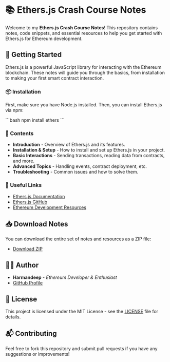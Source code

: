 
# 📚 Ethers.js Crash Course Notes

Welcome to my **Ethers.js Crash Course Notes**! This repository contains notes, code snippets, and essential resources to help you get started with Ethers.js for Ethereum development.

## 🚀 Getting Started

Ethers.js is a powerful JavaScript library for interacting with the Ethereum blockchain. These notes will guide you through the basics, from installation to making your first smart contract interaction.

### 📦 Installation

First, make sure you have Node.js installed. Then, you can install Ethers.js via npm:

\`\`\`bash
npm install ethers
\`\`\`

### 📝 Contents

- **Introduction** - Overview of Ethers.js and its features.
- **Installation & Setup** - How to install and set up Ethers.js in your project.
- **Basic Interactions** - Sending transactions, reading data from contracts, and more.
- **Advanced Topics** - Handling events, contract deployment, etc.
- **Troubleshooting** - Common issues and how to solve them.

### 🔗 Useful Links

- [Ethers.js Documentation](https://docs.ethers.io/)
- [Ethers.js GitHub](https://github.com/ethers-io/ethers.js/)
- [Ethereum Development Resources](https://ethereum.org/en/developers/)

## 📥 Download Notes

You can download the entire set of notes and resources as a ZIP file:

- [Download ZIP](https://github.com/Harmandeep01/Ethers/archive/refs/heads/master.zip)

## 👩‍💻 Author

- **Harmandeep** - *Ethereum Developer & Enthusiast*
- [GitHub Profile](https://github.com/Harmandeep01)

## 📝 License

This project is licensed under the MIT License - see the [LICENSE](https://github.com/git/git-scm.com/blob/main/MIT-LICENSE.txt) file for details.

## 📬 Contributing

Feel free to fork this repository and submit pull requests if you have any suggestions or improvements!
